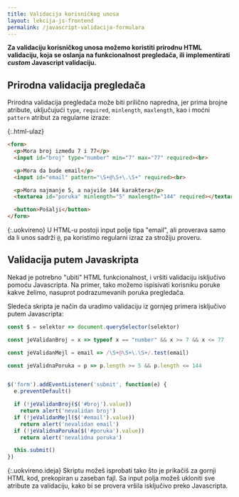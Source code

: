 ```yaml
---
title: Validacija korisničkog unosa
layout: lekcija-js-frontend
permalink: /javascript-validacija-formulara
--- 
```


**Za validaciju korisničkog unosa možemo koristiti prirodnu HTML validaciju, koja se oslanja na funkcionalnost pregledača, ili implementirati *custom* Javascript validaciju.**

## Prirodna validacija pregledača 

Prirodna validacija pregledača može biti prilično napredna, jer prima brojne atribute, uključujući `type`, `required`, `minlength`, `maxlength`, kao i moćni `pattern` atribut za regularne izraze:

{:.html-ulaz}
```html
<form>
  <p>Mora broj između 7 i 77</p>
  <input id="broj" type="number" min="7" max="77" required><br>

  <p>Mora da bude email</p>
  <input id="email" pattern="\S+@\S+\.\S+" required><br>

  <p>Mora najmanje 5, a najviše 144 karaktera</p>
  <textarea id="poruka" minlength="5" maxlength="144" required></textarea><br>

  <button>Pošalji</button>
</form>
```

{:.uokvireno}
U HTML-u postoji input polje tipa "email", ali proverava samo da li unos sadrži `@`, pa koristimo regularni izraz za strožiju proveru.

## Validacija putem Javaskripta

Nekad je potrebno "ubiti" HTML funkcionalnost, i vršiti validaciju isključivo pomoću Javascripta. Na primer, tako možemo ispisivati korisniku poruke kakve želimo, nasuprot podrazumevanih poruka pregledača. 

Sledeća skripta je način da uradimo validaciju iz gornjeg primera isključivo putem Javascripta: 

```js
const $ = selektor => document.querySelector(selektor)

const jeValidanBroj = x => typeof x == "number" && x >= 7 && x <= 77

const jeValidanMejl = email => /\S+@\S+\.\S+/.test(email)

const jeValidnaPoruka = p => p.length >= 5 && p.length <= 144


$('form').addEventListener('submit', function(e) {
  e.preventDefault()

  if (!jeValidanBroj($('#broj').value))
    return alert('nevalidan broj')
  if (!jeValidanMejl($('#email').value))
    return alert('nevalidan email')
  if (!jeValidnaPoruka($('#poruka').value))
    return alert('nevalidna poruka')

  this.submit()
})
```

{:.uokvireno.ideja}
Skriptu možeš isprobati tako što je prikačiš za gornji HTML kod, prekopiran u zaseban fajl. Sa input polja možeš ukloniti sve atribute za validaciju, kako bi se provera vršila isključivo preko Javascripta.
